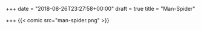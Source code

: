 +++
date = "2018-08-26T23:27:58+00:00"
draft = true
title = "Man-Spider"

+++
{{< comic src="man-spider.png" >}}